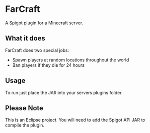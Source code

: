 # FarCraft
A Spigot plugin for a Minecraft server.

## What it does
FarCraft does two special jobs:
 - Spawn players at random locations throughout the world
 - Ban players if they die for 24 hours

## Usage
To run just place the JAR into your servers plugins folder.

## Please Note
This is an Eclipse project. You will need to add the Spigot API JAR to compile the plugin.
